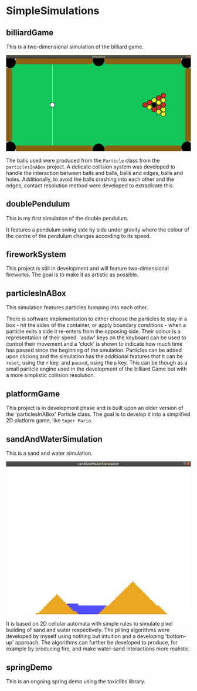 # SimpleSimulations

## billiardGame
This is a two-dimensional simulation of the billiard game. 

![](images/billiardGame_InitialPosition.png)

The balls used were produced from the `Particle` class from the `particlesInABox` project. A delicate collision system was developed to handle the interaction between balls and balls, balls and edges, balls and holes. Additionally, to avoid the balls crashing into each other and the edges, contact resolution method were developed to extradicate this.
 
## doublePendulum
This is my first simulation of the double pendulum. 

It features a pendulum swing side by side under gravity where the colour of the centre of the pendulum changes according to its speed.

## fireworkSystem
This project is still in development and will feature two-dimensional fireworks. The goal is to make it as artistic as possible. 

## particlesInABox
This simulation features particles bumping into each other. 

There is software implementation to either choose the particles to stay in a box - hit the sides of the container, or apply boundary conditions - when a particle exits a side it re-enters from the opposing side. Their colour is a representation of their speed. 'asdw' keys on the keyboard can be used to control their movement and a 'clock' is shown to indicate how much time has passed since the beginning of the smulation. Particles can be added upon clicking and the simulation has the additional features that it can be `reset`, using the `r` key, and `paused`, using the `p` key. This can be though as a small particle engine used in the development of the billiard Game but with a more simplistic collision resolution.

## platformGame
This project is in development phase and is built upon an older version of the 'particlesInABox' Particle class. The goal is to develop it into a simplified 2D platform game, like `Super Mario`.

## sandAndWaterSimulation
This is a sand and water simulation. 

<img src="images/sandAndWaterSimulation_ShowingBothWaterAndSand.png" width=600>

It is based on 2D cellular automata with simple rules to simulate pixel building of sand and water respectively. The pilling algorithms were developed by myself using nothing but intuition and a developing 'bottom-up' approach. The algorithms can further be developed to produce, for example by producing fire, and make water-sand interactions more realistic.

## springDemo
This is an ongoing spring demo using the toxiclibs library.
